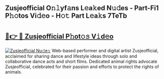 ## Zusjeofficial O𝚗𝚕yf𝚊ns L𝚎a𝚔ed N𝚞𝚍es - Part-Fi1 P𝚑𝚘tos Vi𝚍𝚎o - H𝚘𝚝 Part L𝚎a𝚔s 7TeTb

# <h2><a href="http://kfddyjc.oniu.top/?m=Zusjeofficial">🔗👉 🔴 Zusjeofficial P𝚑ot𝚘𝚜 V𝚒d𝚎o</a></h2>

[![Zusjeofficial Nu𝚍e𝚜](https://i.imgur.com/0qMVB7G.gif)](http://kfddyjc.oniu.top/?m=Zusjeofficial)
Web-based performer and digital artist Zusjeofficial, acclaimed for sharing dance and lifestyle ideas through solo and collaborative dance acts and short films. Dedicated animal rights advocate Zusjeofficial, celebrated for their passion and efforts to protect the rights of animals.  
